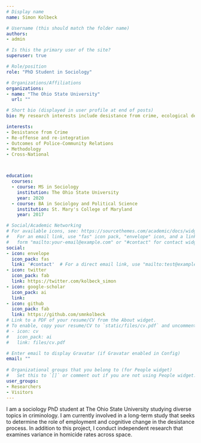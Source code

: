 ```yaml
---
# Display name
name: Simon Kolbeck

# Username (this should match the folder name)
authors:
- admin

# Is this the primary user of the site?
superuser: true

# Role/position
role: "PhD Student in Sociology"

# Organizations/Affiliations
organizations:
- name: "The Ohio State University"
  url: ""

# Short bio (displayed in user profile at end of posts)
bio: My research interests include desistance from crime, ecological determinants of violence, policing, and criminology in general.

interests:
- Desistance from Crime
- Re-offense and re-integration
- Outcomes of Police-Community Relations
- Methodology
- Cross-National 



education:
  courses:
  - course: MS in Sociology
    institution: The Ohio State University
    year: 2020
  - course: BA in Sociolgoy and Political Science
    institution: St. Mary's College of Maryland
    year: 2017

# Social/Academic Networking
# For available icons, see: https://sourcethemes.com/academic/docs/widgets/#icons
#   For an email link, use "fas" icon pack, "envelope" icon, and a link in the
#   form "mailto:your-email@example.com" or "#contact" for contact widget.
social:
- icon: envelope
  icon_pack: fas
  link: '#contact'  # For a direct email link, use "mailto:test@example.org".
- icon: twitter
  icon_pack: fab
  link: https://twitter.com/kolbeck_simon
- icon: google-scholar
  icon_pack: ai
  link:
- icon: github
  icon_pack: fab
  link: https://github.com/smnkolbeck
# Link to a PDF of your resume/CV from the About widget.
# To enable, copy your resume/CV to `static/files/cv.pdf` and uncomment the lines below.  
# - icon: cv
#   icon_pack: ai
#   link: files/cv.pdf

# Enter email to display Gravatar (if Gravatar enabled in Config)
email: ""
  
# Organizational groups that you belong to (for People widget)
#   Set this to `[]` or comment out if you are not using People widget.  
user_groups:
- Researchers
- Visitors
---
```

I am a sociology PhD student at The Ohio State University studying diverse topics in criminology.  I am currently involved in a long-term study that seeks to determine the role of employment and cognitive change in the desistance process.  In addition to this project, I conduct independent research that examines variance in homicide rates across space.

